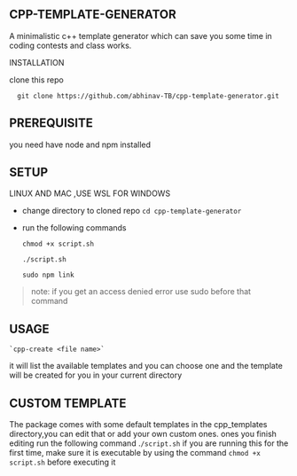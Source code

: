 ## CPP-TEMPLATE-GENERATOR
A minimalistic c++ template generator which can save you some time in coding contests and class works.

INSTALLATION

clone this repo 
  

      git clone https://github.com/abhinav-TB/cpp-template-generator.git

## PREREQUISITE
you need have node and npm installed

## SETUP

LINUX AND MAC ,USE WSL FOR WINDOWS

 - change directory to cloned repo
       `cd cpp-template-generator`
   
  - run the following commands
  
    `chmod +x script.sh`
   
    `./script.sh`
      
    `sudo npm link`
   

>   note: if you get an access denied error use sudo before that command

  

## USAGE

    `cpp-create <file name>`
   it will list the available templates and you can choose one 
   and the template will be created for you in your current directory

## CUSTOM TEMPLATE

The package comes with some default templates in the cpp_templates directory,you can edit that or add your own custom ones.
ones you finish editing run the following command
.`/script.sh`
if you are running this for the first time, make sure it is executable by using the command ````chmod +x script.sh```` before executing it

    
   
   


  
 

